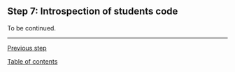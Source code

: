 ## Step 7: Introspection of students code

To be continued.

---
[Previous step](https://github.com/ocaml-sf/learn-ocaml/blob/master/docs/tutorials/step-6.md)

[Table of contents](https://github.com/ocaml-sf/learn-ocaml/blob/master/docs/howto-write-exercises.md)

